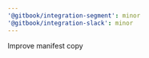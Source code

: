 ```yaml
---
'@gitbook/integration-segment': minor
'@gitbook/integration-slack': minor
---
```


Improve manifest copy
